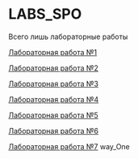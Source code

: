 # LABS_SPO
Всего лишь лабораторные работы

[Лабораторная работа №1](https://github.com/VladimirWayOne/LABS_SPO/blob/master/Lab1_v2.sh)

[Лабораторная работа №2](https://github.com/VladimirWayOne/LABS_SPO/blob/master/Lab2_Rekin.sh)

[Лабораторная работа №3](https://github.com/VladimirWayOne/LABS_SPO/tree/master/lab3)

[Лабораторная работа №4](https://github.com/VladimirWayOne/LABS_SPO/tree/master/lab3/map)

[Лабораторная работа №5](https://github.com/VladimirWayOne/LABS_SPO/tree/master/lab5)

[Лабораторная работа №6](https://github.com/VladimirWayOne/LABS_SPO/tree/master/ros)

[Лабораторная работа №7](https://github.com/VladimirWayOne/LABS_SPO/tree/master/maze)
way_One
